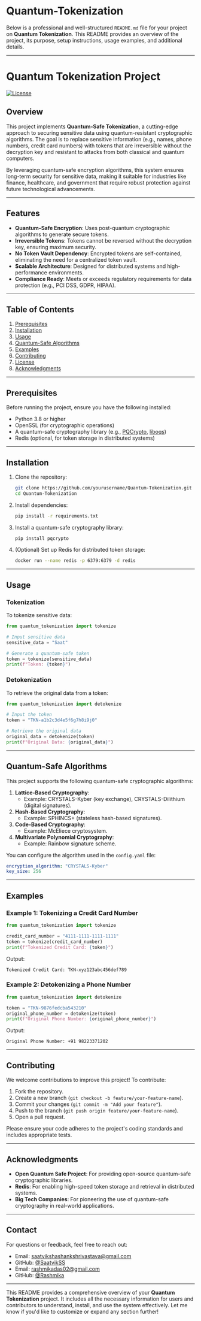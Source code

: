 # Quantum-Tokenization
Below is a professional and well-structured `README.md` file for your project on **Quantum Tokenization**. This README provides an overview of the project, its purpose, setup instructions, usage examples, and additional details.

---

# Quantum Tokenization Project

[![License](https://img.shields.io/badge/License-MIT-blue.svg)](LICENSE)

## Overview

This project implements **Quantum-Safe Tokenization**, a cutting-edge approach to securing sensitive data using quantum-resistant cryptographic algorithms. The goal is to replace sensitive information (e.g., names, phone numbers, credit card numbers) with tokens that are irreversible without the decryption key and resistant to attacks from both classical and quantum computers.

By leveraging quantum-safe encryption algorithms, this system ensures long-term security for sensitive data, making it suitable for industries like finance, healthcare, and government that require robust protection against future technological advancements.

---

## Features

- **Quantum-Safe Encryption**: Uses post-quantum cryptographic algorithms to generate secure tokens.
- **Irreversible Tokens**: Tokens cannot be reversed without the decryption key, ensuring maximum security.
- **No Token Vault Dependency**: Encrypted tokens are self-contained, eliminating the need for a centralized token vault.
- **Scalable Architecture**: Designed for distributed systems and high-performance environments.
- **Compliance Ready**: Meets or exceeds regulatory requirements for data protection (e.g., PCI DSS, GDPR, HIPAA).

---

## Table of Contents

1. [Prerequisites](#prerequisites)
2. [Installation](#installation)
3. [Usage](#usage)
4. [Quantum-Safe Algorithms](#quantum-safe-algorithms)
5. [Examples](#examples)
6. [Contributing](#contributing)
7. [License](#license)
8. [Acknowledgments](#acknowledgments)

---

## Prerequisites

Before running the project, ensure you have the following installed:

- Python 3.8 or higher
- OpenSSL (for cryptographic operations)
- A quantum-safe cryptography library (e.g., [PQCrypto](https://pqcrypto.org/), [liboqs](https://github.com/open-quantum-safe/liboqs))
- Redis (optional, for token storage in distributed systems)

---

## Installation

1. Clone the repository:
   ```bash
   git clone https://github.com/yourusername/Quantum-Tokenization.git
   cd Quantum-Tokenization
   ```

2. Install dependencies:
   ```bash
   pip install -r requirements.txt
   ```

3. Install a quantum-safe cryptography library:
   ```bash
   pip install pqcrypto
   ```

4. (Optional) Set up Redis for distributed token storage:
   ```bash
   docker run --name redis -p 6379:6379 -d redis
   ```

---

## Usage

### Tokenization

To tokenize sensitive data:

```python
from quantum_tokenization import tokenize

# Input sensitive data
sensitive_data = "Saat"

# Generate a quantum-safe token
token = tokenize(sensitive_data)
print(f"Token: {token}")
```

### Detokenization

To retrieve the original data from a token:

```python
from quantum_tokenization import detokenize

# Input the token
token = "TKN-a1b2c3d4e5f6g7h8i9j0"

# Retrieve the original data
original_data = detokenize(token)
print(f"Original Data: {original_data}")
```

---

## Quantum-Safe Algorithms

This project supports the following quantum-safe cryptographic algorithms:

1. **Lattice-Based Cryptography**:
   - Example: CRYSTALS-Kyber (key exchange), CRYSTALS-Dilithium (digital signatures).
2. **Hash-Based Cryptography**:
   - Example: SPHINCS+ (stateless hash-based signatures).
3. **Code-Based Cryptography**:
   - Example: McEliece cryptosystem.
4. **Multivariate Polynomial Cryptography**:
   - Example: Rainbow signature scheme.

You can configure the algorithm used in the `config.yaml` file:

```yaml
encryption_algorithm: "CRYSTALS-Kyber"
key_size: 256
```

---

## Examples

### Example 1: Tokenizing a Credit Card Number

```python
from quantum_tokenization import tokenize

credit_card_number = "4111-1111-1111-1111"
token = tokenize(credit_card_number)
print(f"Tokenized Credit Card: {token}")
```

Output:
```
Tokenized Credit Card: TKN-xyz123abc456def789
```

### Example 2: Detokenizing a Phone Number

```python
from quantum_tokenization import detokenize

token = "TKN-9876fedcba543210"
original_phone_number = detokenize(token)
print(f"Original Phone Number: {original_phone_number}")
```

Output:
```
Original Phone Number: +91 98223371202
```

---

## Contributing

We welcome contributions to improve this project! To contribute:

1. Fork the repository.
2. Create a new branch (`git checkout -b feature/your-feature-name`).
3. Commit your changes (`git commit -m "Add your feature"`).
4. Push to the branch (`git push origin feature/your-feature-name`).
5. Open a pull request.

Please ensure your code adheres to the project's coding standards and includes appropriate tests.

---

## Acknowledgments

- **Open Quantum Safe Project**: For providing open-source quantum-safe cryptographic libraries.
- **Redis**: For enabling high-speed token storage and retrieval in distributed systems.
- **Big Tech Companies**: For pioneering the use of quantum-safe cryptography in real-world applications.

---

## Contact

For questions or feedback, feel free to reach out:

- Email: saatvikshashankshrivastava@gmail.com
- GitHub: [@SaatvikSS](https://github.com/SaatvikSS)
- Email: rashmikadas02@gmail.com
- GitHub: [@Rashmika](https://github.com/SillyLlam)
---

This README provides a comprehensive overview of your **Quantum Tokenization** project. It includes all the necessary information for users and contributors to understand, install, and use the system effectively. Let me know if you'd like to customize or expand any section further!
